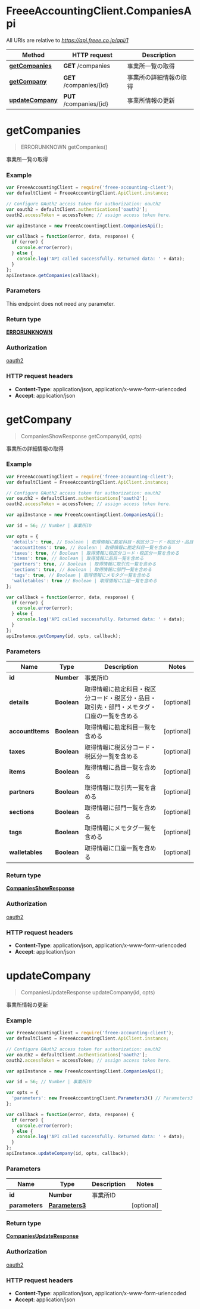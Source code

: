 # FreeeAccountingClient.CompaniesApi

All URIs are relative to *https://api.freee.co.jp/api/1*

Method | HTTP request | Description
------------- | ------------- | -------------
[**getCompanies**](CompaniesApi.md#getCompanies) | **GET** /companies | 事業所一覧の取得
[**getCompany**](CompaniesApi.md#getCompany) | **GET** /companies/{id} | 事業所の詳細情報の取得
[**updateCompany**](CompaniesApi.md#updateCompany) | **PUT** /companies/{id} | 事業所情報の更新


<a name="getCompanies"></a>
# **getCompanies**
> ERRORUNKNOWN getCompanies()

事業所一覧の取得



### Example
```javascript
var FreeeAccountingClient = require('freee-accounting-client');
var defaultClient = FreeeAccountingClient.ApiClient.instance;

// Configure OAuth2 access token for authorization: oauth2
var oauth2 = defaultClient.authentications['oauth2'];
oauth2.accessToken = accessToken; // assign access token here.

var apiInstance = new FreeeAccountingClient.CompaniesApi();

var callback = function(error, data, response) {
  if (error) {
    console.error(error);
  } else {
    console.log('API called successfully. Returned data: ' + data);
  }
};
apiInstance.getCompanies(callback);
```

### Parameters
This endpoint does not need any parameter.

### Return type

[**ERRORUNKNOWN**](ERRORUNKNOWN.md)

### Authorization

[oauth2](../README.md#oauth2)

### HTTP request headers

 - **Content-Type**: application/json, application/x-www-form-urlencoded
 - **Accept**: application/json

<a name="getCompany"></a>
# **getCompany**
> CompaniesShowResponse getCompany(id, opts)

事業所の詳細情報の取得



### Example
```javascript
var FreeeAccountingClient = require('freee-accounting-client');
var defaultClient = FreeeAccountingClient.ApiClient.instance;

// Configure OAuth2 access token for authorization: oauth2
var oauth2 = defaultClient.authentications['oauth2'];
oauth2.accessToken = accessToken; // assign access token here.

var apiInstance = new FreeeAccountingClient.CompaniesApi();

var id = 56; // Number | 事業所ID

var opts = { 
  'details': true, // Boolean | 取得情報に勘定科目・税区分コード・税区分・品目・取引先・部門・メモタグ・口座の一覧を含める
  'accountItems': true, // Boolean | 取得情報に勘定科目一覧を含める
  'taxes': true, // Boolean | 取得情報に税区分コード・税区分一覧を含める
  'items': true, // Boolean | 取得情報に品目一覧を含める
  'partners': true, // Boolean | 取得情報に取引先一覧を含める
  'sections': true, // Boolean | 取得情報に部門一覧を含める
  'tags': true, // Boolean | 取得情報にメモタグ一覧を含める
  'walletables': true // Boolean | 取得情報に口座一覧を含める
};

var callback = function(error, data, response) {
  if (error) {
    console.error(error);
  } else {
    console.log('API called successfully. Returned data: ' + data);
  }
};
apiInstance.getCompany(id, opts, callback);
```

### Parameters

Name | Type | Description  | Notes
------------- | ------------- | ------------- | -------------
 **id** | **Number**| 事業所ID | 
 **details** | **Boolean**| 取得情報に勘定科目・税区分コード・税区分・品目・取引先・部門・メモタグ・口座の一覧を含める | [optional] 
 **accountItems** | **Boolean**| 取得情報に勘定科目一覧を含める | [optional] 
 **taxes** | **Boolean**| 取得情報に税区分コード・税区分一覧を含める | [optional] 
 **items** | **Boolean**| 取得情報に品目一覧を含める | [optional] 
 **partners** | **Boolean**| 取得情報に取引先一覧を含める | [optional] 
 **sections** | **Boolean**| 取得情報に部門一覧を含める | [optional] 
 **tags** | **Boolean**| 取得情報にメモタグ一覧を含める | [optional] 
 **walletables** | **Boolean**| 取得情報に口座一覧を含める | [optional] 

### Return type

[**CompaniesShowResponse**](CompaniesShowResponse.md)

### Authorization

[oauth2](../README.md#oauth2)

### HTTP request headers

 - **Content-Type**: application/json, application/x-www-form-urlencoded
 - **Accept**: application/json

<a name="updateCompany"></a>
# **updateCompany**
> CompaniesUpdateResponse updateCompany(id, opts)

事業所情報の更新



### Example
```javascript
var FreeeAccountingClient = require('freee-accounting-client');
var defaultClient = FreeeAccountingClient.ApiClient.instance;

// Configure OAuth2 access token for authorization: oauth2
var oauth2 = defaultClient.authentications['oauth2'];
oauth2.accessToken = accessToken; // assign access token here.

var apiInstance = new FreeeAccountingClient.CompaniesApi();

var id = 56; // Number | 事業所ID

var opts = { 
  'parameters': new FreeeAccountingClient.Parameters3() // Parameters3 | 
};

var callback = function(error, data, response) {
  if (error) {
    console.error(error);
  } else {
    console.log('API called successfully. Returned data: ' + data);
  }
};
apiInstance.updateCompany(id, opts, callback);
```

### Parameters

Name | Type | Description  | Notes
------------- | ------------- | ------------- | -------------
 **id** | **Number**| 事業所ID | 
 **parameters** | [**Parameters3**](Parameters3.md)|  | [optional] 

### Return type

[**CompaniesUpdateResponse**](CompaniesUpdateResponse.md)

### Authorization

[oauth2](../README.md#oauth2)

### HTTP request headers

 - **Content-Type**: application/json, application/x-www-form-urlencoded
 - **Accept**: application/json

